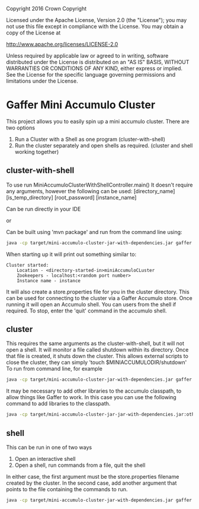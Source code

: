 Copyright 2016 Crown Copyright

Licensed under the Apache License, Version 2.0 (the "License");
you may not use this file except in compliance with the License.
You may obtain a copy of the License at

  http://www.apache.org/licenses/LICENSE-2.0

Unless required by applicable law or agreed to in writing, software
distributed under the License is distributed on an "AS IS" BASIS,
WITHOUT WARRANTIES OR CONDITIONS OF ANY KIND, either express or implied.
See the License for the specific language governing permissions and
limitations under the License.

Gaffer Mini Accumulo Cluster
============================

This project allows you to easily spin up a mini accumulo cluster. There are two options
1. Run a Cluster with a Shell as one program (cluster-with-shell)
2. Run the cluster separately and open shells as required. (cluster and shell working together)

cluster-with-shell
------------------

To use run MiniAccumuloClusterWithShellController.main() It doesn't require any arguments, however the following can be used: [directory_name] [is_temp_directory] [root_password] [instance_name]

Can be run directly in your IDE

or

Can be built using 'mvn package' and run from the command line using:
```bash
java -cp target/mini-accumulo-cluster-jar-with-dependencies.jar gaffer.miniaccumulocluster.MiniAccumuloClusterWithShellController
```

When starting up it will print out something similar to:

```
Cluster started:
    Location - <directory-started-in>miniAccumuloCLuster
    Zookeepers - localhost:<random port number>
    Instance name - instance
```

It will also create a store.properties file for you in the cluster directory. This can be used for connecting to the cluster via a Gaffer Accumulo store.
Once running it will open an Accumulo shell. You can users from the shell if required.
To stop, enter the 'quit' command in the accumulo shell.

cluster
-------

This requires the same arguments as the cluster-with-shell, but it will not open a shell. It will monitor a file called shutdown within its directory. Once that file is created, it shuts down the cluster. This allows external scripts to close the cluster, they can simply 'touch $MINIACCUMULODIR/shutdown'
To run from command line, for example

```bash
java -cp target/mini-accumulo-cluster-jar-with-dependencies.jar gaffer.miniaccumulocluster.MiniAccumuloClusterController ~/miniAccumuloCluster false password instance
```

It may be necessary to add other libraries to the accumulo classpath, to allow things like Gaffer to work. In this case you can use the following command to add libraries to the classpath.
```bash
java -cp target/mini-accumulo-cluster-jar-jar-with-dependencies.jar:otherFile1.jar:otherFile2.jar gaffer.miniaccumulocluster.MiniAccumuloClusterController ~/miniAccumuloCluster false password instance
```

shell
-----

This can be run in one of two ways

1. Open an interactive shell
2. Open a shell, run commands from a file, quit the shell

In either case, the first argument must be the store.properties filename created by the cluster. In the second case, add another argument that points to the file containing the commands to run.

```bash
java -cp target/mini-accumulo-cluster-jar-with-dependencies.jar gaffer.miniaccumulocluster.MiniAccumuloShellController ~/miniAccumuloCluster/store.properties
```


